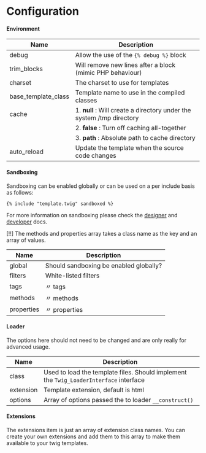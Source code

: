 # Configuration

#### Environment

Name                | Description
--------------------|------------------------------------------
debug               | Allow the use of the `{% debug %}` block
trim_blocks         | Will remove new lines after a block (mimic PHP behaviour)
charset             | The charset to use for templates
base_template_class | Template name to use in the compiled classes
cache               | 1. **null** : Will create a directory under the system /tmp directory
                    | 2. **false** : Turn off caching all-together
                    | 3. **path** : Absolute path to cache directory
auto_reload         | Update the template when the source code changes


#### Sandboxing

Sandboxing can be enabled globally or can be used on a per include basis as follows:

	{% include "template.twig" sandboxed %}

For more information on sandboxing please check the
[designer](http://www.twig-project.org/book/02-Twig-for-Template-Designers)
and [developer](http://www.twig-project.org/book/03-Twig-for-Developers) docs.

[!!] The methods and properties array takes a class name as the key and an array
of values.

Name       | Description
-----------|------------------------------------------
global     | Should sandboxing be enabled globally?
filters    | White-listed filters
tags       | 〃 tags
methods    | 〃 methods
properties | 〃 properties


#### Loader

The options here should not need to be changed and are only really for advanced
usage.

Name      | Description
----------|------------------------------------------
class     | Used to load the template files. Should implement the `Twig_LoaderInterface` interface
extension | Template extension, default is html
options   | Array of options passed the to loader `__construct()`


#### Extensions

The extensions item is just an array of extension class names. You can create 
your own extensions and add them to this array to make them available to your 
twig templates.
